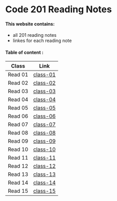 # Code 201 Reading Notes

#### This website contains:
+ all 201 reading notes 
+ linkes for each reading note


#### Table of content :


**Class**  |  **Link**
----------- | ------------- 
Read 01     |  [class-01](https://israaothman.github.io/reading-notes/class-01)
Read 02     |  [class-02](https://israaothman.github.io/reading-notes/class-02)
Read 03     |  [class-03](https://israaothman.github.io/reading-notes/class-03)
Read 04     |  [class-04](https://israaothman.github.io/reading-notes/class-04)
Read 05     |  [class-05](https://israaothman.github.io/reading-notes/class-05)
Read 06     |  [class-06](http://israaothman.github.io/reading-notes/class-06)
Read 07     |  [class-07](http://)
Read 08     |  [class-08](http://)
Read 09     |  [class-09](http://)
Read 10     |  [class-10](http://)
Read 11     |  [class-11](http://)
Read 12     |  [class-12](http://)
Read 13     |  [class-13](http://)
Read 14     |  [class-14](http://)
Read 15     |  [class-15](http://)






